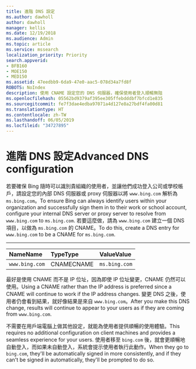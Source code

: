 ```yaml
---
title: 進階 DNS 設定
ms.author: dawholl
author: dawholl
manager: kellis
ms.date: 12/19/2018
ms.audience: Admin
ms.topic: article
ms.service: mssearch
localization_priority: Priority
search.appverid:
- BFB160
- MOE150
- MED150
ms.assetid: 47eedbb9-6da9-47e0-aac5-078d34a7fd8f
ROBOTS: NoIndex
description: 使用 CNAME 設定您的 DNS 伺服器，確保使用者登入順暢無阻
ms.openlocfilehash: 05562bd9379af395ee305ffebdddbf7bfcd1e835
ms.sourcegitcommit: fe7f3dae4edba97071a4d127e8a27bdf4fa00d81
ms.translationtype: HT
ms.contentlocale: zh-TW
ms.lasthandoff: 06/05/2019
ms.locfileid: "34727895"
---
```

# <a name="advanced-dns-configuration"></a><span data-ttu-id="52c27-103">進階 DNS 設定</span><span class="sxs-lookup"><span data-stu-id="52c27-103">Advanced DNS configuration</span></span>


<span data-ttu-id="52c27-104">若要確保 Bing 隨時可以識別貴組織的使用者，並讓他們成功登入公司或學校帳戶，請設定您的內部 DNS 伺服器或 proxy 伺服器以將 `www.bing.com` 解析為 `ms.bing.com`。</span><span class="sxs-lookup"><span data-stu-id="52c27-104">To ensure Bing can always identify users within your organization and successfully sign them in to their work or school account, configure your internal DNS server or proxy server to resolve from `www.bing.com` to `ms.bing.com`.</span></span> <span data-ttu-id="52c27-105">若要這麼做，請為 `www.bing.com` 建立一個 DNS 項目，以做為 `ms.bing.com` 的 CNAME。</span><span class="sxs-lookup"><span data-stu-id="52c27-105">To do this, create a DNS entry for `www.bing.com` to be a CNAME for `ms.bing.com`.</span></span>
  
****

|<span data-ttu-id="52c27-106">**Name**</span><span class="sxs-lookup"><span data-stu-id="52c27-106">**Name**</span></span>|<span data-ttu-id="52c27-107">**Type**</span><span class="sxs-lookup"><span data-stu-id="52c27-107">**Type**</span></span>|<span data-ttu-id="52c27-108">**Value**</span><span class="sxs-lookup"><span data-stu-id="52c27-108">**Value**</span></span>|
|:-----|:-----|:-----|
|`www.bing.com`  <br/> |<span data-ttu-id="52c27-109">CNAME</span><span class="sxs-lookup"><span data-stu-id="52c27-109">CNAME</span></span>  <br/> |`ms.bing.com`  <br/> |
   
<span data-ttu-id="52c27-110">最好是使用 CNAME 而不是 IP 位址，因為即使 IP 位址變更，CNAME 仍然可以使用。</span><span class="sxs-lookup"><span data-stu-id="52c27-110">Using a CNAME rather than the IP address is preferred since a CNAME will continue to work if the IP address changes.</span></span> <span data-ttu-id="52c27-111">變更 DNS 之後，使用者仍會看到結果，就好像結果是來自 `www.bing.com`。</span><span class="sxs-lookup"><span data-stu-id="52c27-111">After you make this DNS change, results will continue to appear to your users as if they are coming from `www.bing.com`.</span></span> 
  
<span data-ttu-id="52c27-112">不需要在用戶端電腦上做其他設定，就能為使用者提供順暢的使用體驗。</span><span class="sxs-lookup"><span data-stu-id="52c27-112">This requires no additional configuration on client machines and provides a seamless experience for your users.</span></span> <span data-ttu-id="52c27-113">使用者移至 `bing.com` 後，就會更順暢地自動登入，而如果未自動登入，系統會提示使用者執行此動作。</span><span class="sxs-lookup"><span data-stu-id="52c27-113">When they go to `bing.com`, they'll be automatically signed in more consistently, and if they can't be signed in automatically, they'll be prompted to do so.</span></span>

